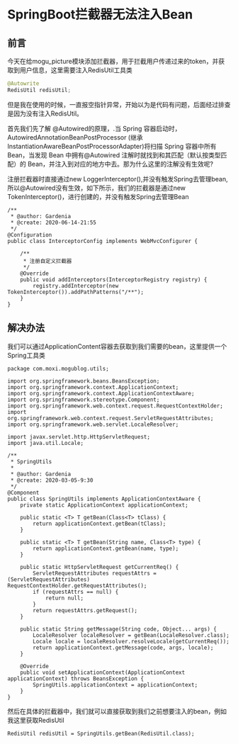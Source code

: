 # SpringBoot拦截器无法注入Bean

## 前言

今天在给mogu_picture模块添加拦截器，用于拦截用户传递过来的token，并获取到用户信息，这里需要注入RedisUtil工具类

```java
@Autowrite
RedisUtil redisUtil;
```

但是我在使用的时候，一直报空指针异常，开始以为是代码有问题，后面经过排查是因为没有注入RedisUtil。

首先我们先了解 @Autowired的原理，.当 Spring 容器启动时，AutowiredAnnotationBeanPostProcessor (继承InstantiationAwareBeanPostProcessorAdapter)将扫描 Spring 容器中所有 Bean，当发现 Bean 中拥有@Autowired 注解时就找到和其匹配（默认按类型匹配）的 Bean，并注入到对应的地方中去。那为什么这里的注解没有生效呢?

注册拦截器时直接通过new LoggerInterceptor(),并没有触发Spring去管理bean,所以@Autowired没有生效，如下所示，我们的拦截器是通过new TokenInterceptor()，进行创建的，并没有触发Spring去管理Bean

```
/**
 * @author: Gardenia
 * @create: 2020-06-14-21:55
 */
@Configuration
public class InterceptorConfig implements WebMvcConfigurer {

    /**
     * 注册自定义拦截器
     */
    @Override
    public void addInterceptors(InterceptorRegistry registry) {
        registry.addInterceptor(new TokenInterceptor()).addPathPatterns("/**");
    }
}
```

## 解决办法

我们可以通过ApplicationContent容器去获取到我们需要的bean，这里提供一个Spring工具类

```
package com.moxi.mogublog.utils;

import org.springframework.beans.BeansException;
import org.springframework.context.ApplicationContext;
import org.springframework.context.ApplicationContextAware;
import org.springframework.stereotype.Component;
import org.springframework.web.context.request.RequestContextHolder;
import org.springframework.web.context.request.ServletRequestAttributes;
import org.springframework.web.servlet.LocaleResolver;

import javax.servlet.http.HttpServletRequest;
import java.util.Locale;

/**
 * SpringUtils
 *
 * @author: Gardenia
 * @create: 2020-03-05-9:30
 */
@Component
public class SpringUtils implements ApplicationContextAware {
    private static ApplicationContext applicationContext;

    public static <T> T getBean(Class<T> tClass) {
        return applicationContext.getBean(tClass);
    }

    public static <T> T getBean(String name, Class<T> type) {
        return applicationContext.getBean(name, type);
    }

    public static HttpServletRequest getCurrentReq() {
        ServletRequestAttributes requestAttrs = (ServletRequestAttributes) RequestContextHolder.getRequestAttributes();
        if (requestAttrs == null) {
            return null;
        }
        return requestAttrs.getRequest();
    }

    public static String getMessage(String code, Object... args) {
        LocaleResolver localeResolver = getBean(LocaleResolver.class);
        Locale locale = localeResolver.resolveLocale(getCurrentReq());
        return applicationContext.getMessage(code, args, locale);
    }

    @Override
    public void setApplicationContext(ApplicationContext applicationContext) throws BeansException {
        SpringUtils.applicationContext = applicationContext;
    }
}
```

然后在具体的拦截器中，我们就可以直接获取到我们之前想要注入的bean，例如我这里获取RedisUtil

```
RedisUtil redisUtil = SpringUtils.getBean(RedisUtil.class);
```



